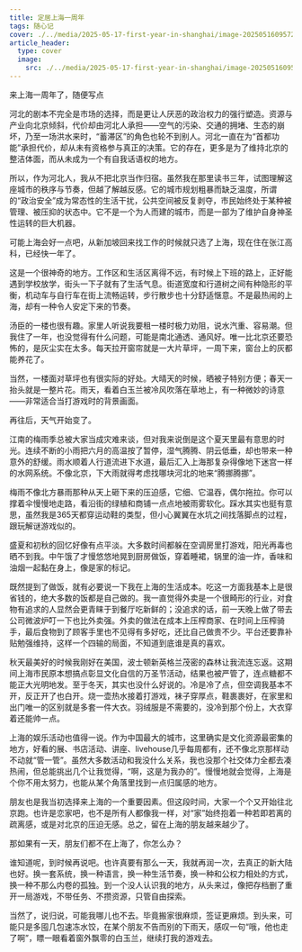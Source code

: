 ```yaml
---
title: 定居上海一周年
tags: 随心记
cover: ./../media/2025-05-17-first-year-in-shanghai/image-20250516095720482.png
article_header:
  type: cover
  image:
    src: ./../media/2025-05-17-first-year-in-shanghai/image-20250516095658796.png
---
```


来上海一周年了，随便写点

<!--more-->

河北的剧本不完全是市场的选择，而是更让人厌恶的政治权力的强行塑造。资源与产业向北京倾斜，代价却由河北人承担——空气的污染、交通的拥堵、生态的崩坏，乃至一场洪水来时，“蓄滞区”的角色也轮不到别人。河北一直在为“首都功能”承担代价，却从未有资格参与真正的决策。它的存在，更多是为了维持北京的整洁体面，而从未成为一个有自我话语权的地方。

所以，作为河北人，我从不把北京当作归宿。虽然我在那里读书三年，试图理解这座城市的秩序与节奏，但越了解越反感。它的城市规划粗暴而缺乏温度，所谓的“政治安全”成为常态性的生活干扰，公共空间被反复剥夺，市民始终处于某种被管理、被压抑的状态中。它不是一个为人而建的城市，而是一部为了维护自身神圣性运转的巨大机器。

可能上海会好一点吧，从新加坡回来找工作的时候就只选了上海，现在住在张江高科，已经快一年了。

这是一个很神奇的地方。工作区和生活区离得不远，有时候上下班的路上，正好能遇到学校放学，街头一下子就有了生活气息。街道宽度和行道树之间有种隐形的平衡，机动车与自行车在街上流畅运转，步行散步也十分舒适惬意。不是最热闹的上海，却有一种令人安定下来的节奏。

汤臣的一楼也很有趣。家里人听说我要租一楼时极力劝阻，说水汽重、容易潮。但我住了一年，也没觉得有什么问题，可能是南北通透、通风好。唯一比北京还要恐怖的，是灰尘实在太多。每天拉开窗帘就是一大片草坪，一周下来，窗台上的灰都能养花了。

当然，一楼面对草坪也有很实际的好处。大晴天的时候，晒被子特别方便；春天一抬头就是一整片花。雨天，看着白玉兰被冷风吹落在草地上，有一种微妙的诗意——非常适合当打游戏时的背景画面。

再往后，天气开始变了。

江南的梅雨季总被大家当成灾难来谈，但对我来说倒是这个夏天里最有意思的时光。连续不断的小雨把六月的高温按了暂停，湿气腾腾、阴云低垂，却也带来一种意外的舒缓。雨水顺着人行道流进下水道，最后汇入上海那复杂得像地下迷宫一样的水网系统。不像北京，下大雨就得考虑找哪块河北的地来“腾挪腾挪”。

梅雨不像北方暴雨那种从天上砸下来的压迫感，它细、它温吞，偶尔拖拉。你可以撑着伞慢慢地走路，看沿街的绿植和商铺一点点地被雨雾软化。踩水其实也挺有意思，虽然我是365天都穿运动鞋的类型，但小心翼翼在水坑之间找落脚点的过程，跟玩解谜游戏似的。

盛夏和初秋的回忆好像有点平淡。大多数时间都躲在空调房里打游戏，阳光再毒也晒不到我。中午饿了才慢悠悠地晃到厨房做饭，穿着睡裙，锅里的油一炸，香味和油烟一起黏在身上，像是家的标记。

既然提到了做饭，就有必要说一下我在上海的生活成本。吃这一方面我基本上是很省钱的，绝大多数的饭都是自己做的。我一直觉得外卖是一个很畸形的行业，对食物有追求的人显然会更青睐于到餐厅吃新鲜的；没追求的话，前一天晚上做了带去公司微波炉叮一下也比外卖强。外卖的做法在成本上压榨商家、在时间上压榨骑手，最后食物到了顾客手里也不见得有多好吃，还比自己做贵不少。平台还要靠补贴勉强维持，这样一个四输的局面，不知道到底谁是真的喜欢。

秋天最美好的时候我刚好在美国，波士顿新英格兰茂密的森林让我流连忘返。这期间上海市民原本想搞点彰显文化自信的万圣节活动，结果也被严管了，连点糖都不能正大光明地发。至于冬天，其实也没什么好说的。冷是冷了点，但空调我基本不开，反正开了也白开。烧一壶热水接着打游戏，袜子穿厚点，鞋裹裹好，在家里和出门唯一的区别就是多套一件大衣。羽绒服是不需要的，没冷到那个份上，大衣穿着还能帅一点。

上海的娱乐活动也值得一说。作为中国最大的城市，这里确实是文化资源最密集的地方，好看的展、书店活动、讲座、livehouse几乎每周都有，还不像北京那样动不动就“管一管”。虽然大多数活动和我没什么关系，我也没那个社交体力全都去凑热闹，但总能挑出几个让我觉得，“啊，这是为我办的”。慢慢地就会觉得，上海是个你不用太努力，也能从某个角落里找到一点归属感的地方。

朋友也是我当初选择来上海的一个重要因素。但这段时间，大家一个个又开始往北京跑。也许是恋家吧，也不是所有人都像我一样，对“家”始终抱着一种若即若离的疏离感，或是对北京的压迫无感。总之，留在上海的朋友越来越少了。

那如果有一天，朋友们都不在上海了，你怎么办？

谁知道呢，到时候再说吧。也许真要有那么一天，我就再润一次，去真正的新大陆也好。换一套系统，换一种语言，换一种生活节奏，换一种和公权力相处的方式，换一种不那么内卷的孤独。到一个没人认识我的地方，从头来过，像把存档删了重开一局游戏，不带任务、不攒资源，只管自由探索。

当然了，说归说，可能我哪儿也不去。毕竟搬家很麻烦，签证更麻烦。到头来，可能只是多囤几包速冻水饺，在某个朋友不告而别的下雨天，感叹一句“哦，他也走了啊”，瞟一眼看着窗外飘零的白玉兰，继续打我的游戏去。
